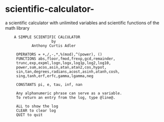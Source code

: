 # scientific-calculator-
a scientific calculator with unlimited variables and scientific functions of the math library

        A SIMPLE SCIENTIFIC CALCULATOR
                         by
                Anthony Curtis Adler

         OPERATORS = +,/,-,*,%(mod),^(power), ()
         FUNCTIONS abs,floor,fmod,frexp,gcd,remainder,
         trunc,exp,expml,logn,logx,log1p,log2,log10,
         power,sum,acos,asin,atan,atan2,cos,hypot,
         sin,tan,degrees,radians,acost,asinh,atanh,cosh,
         sing,tanh,erf,erfc,gamma,lgamma,neg

         CONSTANTS pi, e, tau, inf, nan

         Any alphanumeric phrase can serve as a variable.
         To return an entry from the log, type @line@.

         ALL to show the log
         CLEAR to clear log
         QUIT to quit
